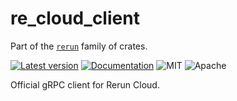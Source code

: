 # re_cloud_client

Part of the [`rerun`](https://github.com/rerun-io/rerun) family of crates.

[![Latest version](https://img.shields.io/crates/v/re_cloud_client.svg)](https://crates.io/crates/re_cloud_client)
[![Documentation](https://docs.rs/re_cloud_client/badge.svg)](https://docs.rs/re_cloud_client)
![MIT](https://img.shields.io/badge/license-MIT-blue.svg)
![Apache](https://img.shields.io/badge/license-Apache-blue.svg)

Official gRPC client for Rerun Cloud.

